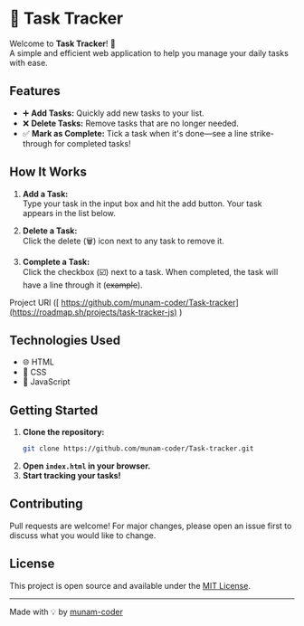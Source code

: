 # 📝 Task Tracker

Welcome to **Task Tracker**! 🚀  
A simple and efficient web application to help you manage your daily tasks with ease.

## Features

- ➕ **Add Tasks:** Quickly add new tasks to your list.
- ❌ **Delete Tasks:** Remove tasks that are no longer needed.
- ✅ **Mark as Complete:** Tick a task when it's done—see a line strike-through for completed tasks!

## How It Works

1. **Add a Task:**  
   Type your task in the input box and hit the add button. Your task appears in the list below.

2. **Delete a Task:**  
   Click the delete (🗑️) icon next to any task to remove it.

3. **Complete a Task:**  
   Click the checkbox (☑️) next to a task. When completed, the task will have a line through it (~~example~~).

Project URl ([ https://github.com/munam-coder/Task-tracker](https://roadmap.sh/projects/task-tracker-js) )

## Technologies Used

- 🌐 HTML
- 🎨 CSS
- 📜 JavaScript

## Getting Started

1. **Clone the repository:**
   ```bash
   git clone https://github.com/munam-coder/Task-tracker.git
   ```
2. **Open `index.html` in your browser.**
3. **Start tracking your tasks!**

## Contributing

Pull requests are welcome! For major changes, please open an issue first to discuss what you would like to change.

## License

This project is open source and available under the [MIT License](LICENSE).

---

Made with 💡 by [munam-coder](https://github.com/munam-coder)
